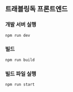 ## 트래블링독 프론트엔드

### 개발 서버 실행

```bash
npm run dev
```

### 빌드

```bash
npm run build
```

### 빌드 파일 실행

```bash
npm run start
```
